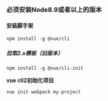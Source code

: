 ### 必须安装Node8.9或者以上的版本
#### 安装脚手架
    npm install -g @vue/cli
##### 拉取2.x模板（旧版本）
    npm install -g @vue/cli-init
    
**vue cli2初始化项目**

    vue init webpack my-project
